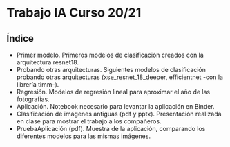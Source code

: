 # Trabajo IA Curso 20/21

## Índice
- Primer modelo. Primeros modelos de clasificación creados con la arquitectura resnet18.
- Probando otras arquitecturas. Siguientes modelos de clasificación probando otras arquitecturas (xse_resnet_18_deeper, efficientnet -con la librería timm-).
- Regresión. Modelos de regresión lineal para aproximar el año de las fotografías.
- Aplicación. Notebook necesario para levantar la aplicación en Binder.
- Clasificación de imágenes antiguas (pdf y pptx). Presentación realizada en clase para mostrar el trabajo a los compañeros.
- PruebaAplicación (pdf). Muestra de la aplicación, comparando los diferentes modelos para las mismas imágenes.
